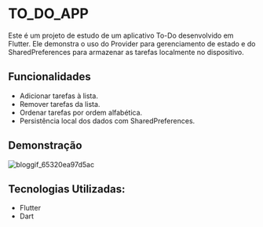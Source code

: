 # TO_DO_APP

Este é um projeto de estudo de um aplicativo To-Do desenvolvido em Flutter. Ele demonstra o uso do Provider para gerenciamento de estado e do SharedPreferences para armazenar as tarefas localmente no dispositivo.

## Funcionalidades

- Adicionar tarefas à lista.
- Remover tarefas da lista.
- Ordenar tarefas por ordem alfabética.
- Persistência local dos dados com SharedPreferences.

## Demonstração
![bloggif_65320ea97d5ac](https://github.com/gabrieelfelix/FlutterToDoApp/assets/102039571/87139a88-e129-423e-9e45-d9a11711bef3)


## Tecnologias Utilizadas:

- Flutter
- Dart




